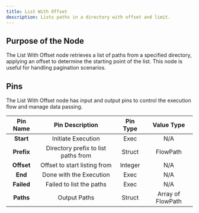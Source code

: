```yaml
---
title: List With Offset
description: Lists paths in a directory with offset and limit.
---
```


## Purpose of the Node
The List With Offset node retrieves a list of paths from a specified directory, applying an offset to determine the starting point of the list. This node is useful for handling pagination scenarios.

## Pins
The List With Offset node has input and output pins to control the execution flow and manage data passing.

| Pin Name | Pin Description | Pin Type | Value Type |
|:----------:|:-------------:|:------:|:------:|
| **Start** | Initiate Execution | Exec | N/A |
| **Prefix** | Directory prefix to list paths from | Struct | FlowPath |
| **Offset** | Offset to start listing from | Integer | N/A |
| **End** | Done with the Execution | Exec | N/A |
| **Failed** | Failed to list the paths | Exec | N/A |
| **Paths** | Output Paths | Struct | Array of FlowPath |